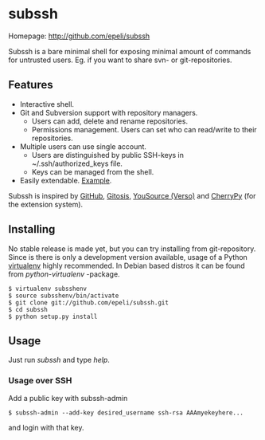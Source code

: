 # subssh #

Homepage: http://github.com/epeli/subssh

Subssh is a bare minimal shell for exposing minimal amount of commands for
untrusted users. Eg. if you want to share  svn- or git-repositories. 


## Features ##

 - Interactive shell.
 - Git and Subversion support with repository managers.
   - Users can add, delete and rename repositories. 
   - Permissions management. Users can set who can read/write to their 
     repositories.
 - Multiple users can use single account.
   - Users are distinguished by public SSH-keys in ~/.ssh/authorized_keys file.
   - Keys can be managed from the shell.
 - Easily extendable. [Example](http://github.com/epeli/subssh/blob/master/subssh/app/example.py).

Subssh is inspired by [GitHub][h], [Gitosis][s], [YouSource (Verso)][y] and 
[CherryPy][c] (for the extension system).

[h]: http://github.com/
[s]: http://eagain.net/gitweb/?p=gitosis.git
[y]: http://sovellusprojektit.it.jyu.fi/verso/
[c]: http://cherrypy.org/

## Installing ##

No stable release is made yet, but you can try installing from git-repository.
Since is there is only a development version available, usage of a Python 
[virtualenv][4] highly recommended. In Debian based distros it can be found from 
*python-virtualenv* -package.

[4]: http://pypi.python.org/pypi/virtualenv

    $ virtualenv subsshenv
    $ source subsshenv/bin/activate
    $ git clone git://github.com/epeli/subssh.git
    $ cd subssh
    $ python setup.py install

## Usage ##

Just run *subssh* and type *help*.

### Usage over SSH ###

Add a public key with subssh-admin

    $ subssh-admin --add-key desired_username ssh-rsa AAAmyekeyhere...

and login with that key.
